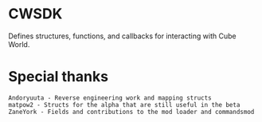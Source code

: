 # CWSDK

Defines structures, functions, and callbacks for interacting with Cube World.


Special thanks
==============

```
Andoryuuta - Reverse engineering work and mapping structs
matpow2 - Structs for the alpha that are still useful in the beta
ZaneYork - Fields and contributions to the mod loader and commandsmod
```
